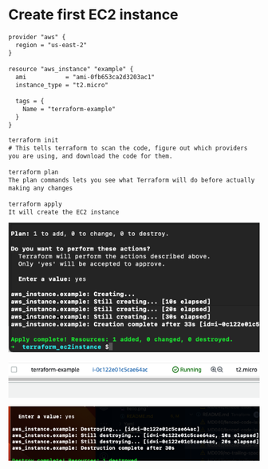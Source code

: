 # Create first EC2 instance

```
provider "aws" {
  region = "us-east-2"
}

resource "aws_instance" "example" {
  ami           = "ami-0fb653ca2d3203ac1"
  instance_type = "t2.micro"

  tags = {
    Name = "terraform-example"
  }
}
```

```
terraform init 
# This tells terraform to scan the code, figure out which providers you are using, and download the code for them.

terraform plan
The plan commands lets you see what Terraform will do before actually making any changes

terraform apply 
It will create the EC2 instance
```

![create](create.png)

![run](run.png)

![destroy](destroy.png)
